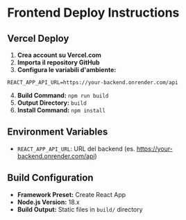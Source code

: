 # Frontend Deploy Instructions

## Vercel Deploy

1. **Crea account su Vercel.com**
2. **Importa il repository GitHub**
3. **Configura le variabili d'ambiente:**

```
REACT_APP_API_URL=https://your-backend.onrender.com/api
```

4. **Build Command:** `npm run build`
5. **Output Directory:** `build`
6. **Install Command:** `npm install`

## Environment Variables

- `REACT_APP_API_URL`: URL del backend (es. https://your-backend.onrender.com/api)

## Build Configuration

- **Framework Preset:** Create React App
- **Node.js Version:** 18.x
- **Build Output:** Static files in `build/` directory
